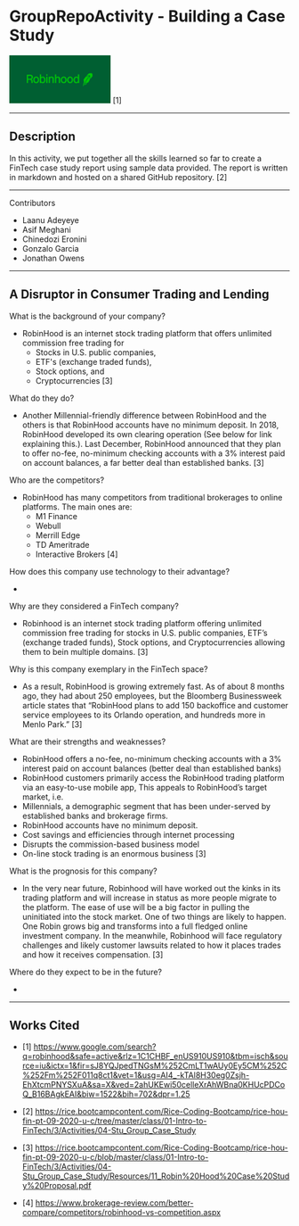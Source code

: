 # GroupRepoActivity - Building a Case Study

![Robinhood Logo](./images/RobinhoodLogo.png) [1]

---

## Description

In this activity, we put together all the skills learned so far to create a FinTech case study report using sample data provided. The report is written in markdown and hosted on a shared GitHub repository. [2]

---

Contributors
* Laanu Adeyeye
* Asif Meghani
* Chinedozi Eronini
* Gonzalo Garcia
* Jonathan Owens

---

## A Disruptor in Consumer Trading and Lending

What is the background of your company?

- RobinHood is an internet stock trading platform that offers unlimited commission free trading for 
    - Stocks in U.S. public companies,
    - ETF's (exchange traded funds),
    - Stock options, and
    - Cryptocurrencies [3]

What do they do?

- Another Millennial-friendly difference between RobinHood and the others is that RobinHood accounts have no minimum deposit. In 2018, RobinHood developed its own clearing operation (See below for link explaining this.). Last December, RobinHood announced that they plan to offer no-fee, no-minimum checking accounts with a 3% interest paid on account balances, a far better deal than established banks. [3]

Who are the competitors?

- RobinHood has many competitors from traditional brokerages to online platforms. The main ones are:
    - M1 Finance
    - Webull
    - Merrill Edge
    - TD Ameritrade
    - Interactive Brokers [4]

How does this company use technology to their advantage?

- 

Why are they considered a FinTech company?

- Robinhood is an internet stock trading platform offering unlimited commission free trading for stocks in U.S. public companies, ETF’s (exchange traded funds), Stock options, and Cryptocurrencies allowing them to bein multiple domains. [3]

Why is this company exemplary in the FinTech space?

- As a result, RobinHood is growing extremely fast. As of about 8 months ago, they had about 250
employees, but the Bloomberg Businessweek article states that “RobinHood plans to add 150 backoffice and customer service employees to its Orlando operation, and hundreds more in Menlo Park.” [3]

What are their strengths and weaknesses?

- RobinHood offers a no-fee, no-minimum checking accounts with a 3% interest paid on account balances (better deal than established banks)
- RobinHood customers primarily access the RobinHood trading platform via an easy-to-use mobile app, This appeals to RobinHood’s target market, i.e. 
- Millennials, a demographic segment that has been under-served by established banks and brokerage firms. 
- RobinHood accounts have no minimum deposit.
- Cost savings and efficiencies through internet processing 
- Disrupts the commission-based business model 
- On-line stock trading is an enormous business [3]

What is the prognosis for this company?

- In the very near future, Robinhood will have worked out the kinks in its trading platform and will increase in status as more people migrate to the platform. The ease of use will be a big factor in pulling the uninitiated into the stock market. One of two things are likely to happen. One Robin grows big and transforms into a full fledged online investment company. In the meanwhile, Robinhood will face regulatory challenges and likely customer lawsuits related to how it places trades and how it receives compensation. [3]

Where do they expect to be in the future?

- 

---

## Works Cited
* [1] https://www.google.com/search?q=robinhood&safe=active&rlz=1C1CHBF_enUS910US910&tbm=isch&source=iu&ictx=1&fir=sJ8YQJpedTNGsM%252CmLT1wAUy0Ey5CM%252C%252Fm%252F011q8ct1&vet=1&usg=AI4_-kTAl8H30eg0Zsjh-EhXtcmPNYSXuA&sa=X&ved=2ahUKEwi50celleXrAhWBna0KHUcPDCoQ_B16BAgkEAI&biw=1522&bih=702&dpr=1.25

* [2] https://rice.bootcampcontent.com/Rice-Coding-Bootcamp/rice-hou-fin-pt-09-2020-u-c/tree/master/class/01-Intro-to-FinTech/3/Activities/04-Stu_Group_Case_Study

* [3] https://rice.bootcampcontent.com/Rice-Coding-Bootcamp/rice-hou-fin-pt-09-2020-u-c/blob/master/class/01-Intro-to-FinTech/3/Activities/04-Stu_Group_Case_Study/Resources/11_Robin%20Hood%20Case%20Study%20Proposal.pdf

* [4] https://www.brokerage-review.com/better-compare/competitors/robinhood-vs-competition.aspx
